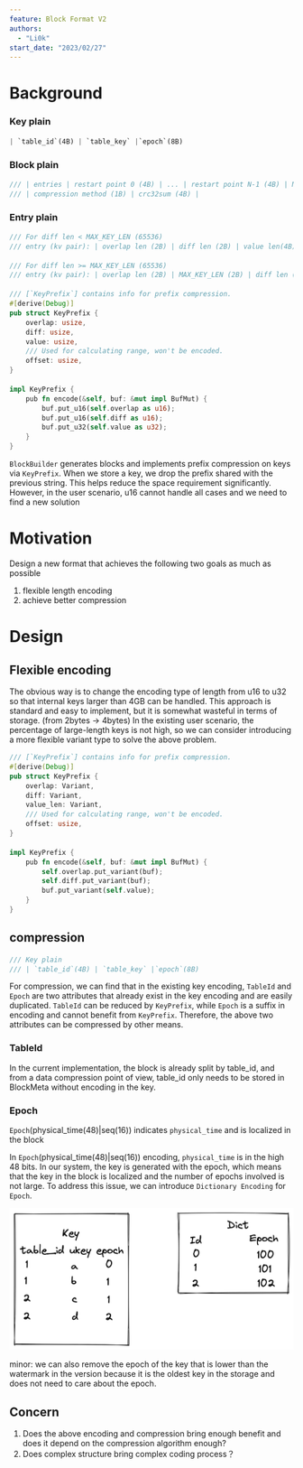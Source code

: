 ```yaml
---
feature: Block Format V2
authors:
  - "Li0k"
start_date: "2023/02/27"
---
```


# **Background**

### Key plain

```rust
| `table_id`(4B) | `table_key` |`epoch`(8B)
```

### Block plain

```rust
/// | entries | restart point 0 (4B) | ... | restart point N-1 (4B) | N (4B) 
/// | compression method (1B) | crc32sum (4B) |
```

### Entry plain

```rust
/// For diff len < MAX_KEY_LEN (65536)
/// entry (kv pair): | overlap len (2B) | diff len (2B) | value len(4B) | diff key | value |

/// For diff len >= MAX_KEY_LEN (65536)
/// entry (kv pair): | overlap len (2B) | MAX_KEY_LEN (2B) | diff len (4B) | value len(4B) | diff key | value |

/// [`KeyPrefix`] contains info for prefix compression.
#[derive(Debug)]
pub struct KeyPrefix {
    overlap: usize,
    diff: usize,
    value: usize,
    /// Used for calculating range, won't be encoded.
    offset: usize,
}

impl KeyPrefix {
    pub fn encode(&self, buf: &mut impl BufMut) {
        buf.put_u16(self.overlap as u16);
        buf.put_u16(self.diff as u16);
        buf.put_u32(self.value as u32);
    }
}
```

`BlockBuilder` generates blocks and implements prefix compression on keys via `KeyPrefix`. When we store a key, we drop the prefix shared with the previous string. This helps reduce the space requirement significantly. However, in the user scenario, u16 cannot handle all cases and we need to find a new solution

# **Motivation**

Design a new format that achieves the following two goals as much as possible

1. flexible length encoding
2. achieve better compression

# **Design**

## Flexible encoding

The obvious way is to change the encoding type of length from u16 to u32 so that internal keys larger than 4GB can be handled. This approach is standard and easy to implement, but it is somewhat wasteful in terms of storage. (from 2bytes -> 4bytes) In the existing user scenario, the percentage of large-length keys is not high, so we can consider introducing a more flexible variant type to solve the above problem.

```rust
/// [`KeyPrefix`] contains info for prefix compression.
#[derive(Debug)]
pub struct KeyPrefix {
    overlap: Variant,
    diff: Variant,
    value_len: Variant,
    /// Used for calculating range, won't be encoded.
    offset: usize,
}

impl KeyPrefix {
    pub fn encode(&self, buf: &mut impl BufMut) {
        self.overlap.put_variant(buf);
        self.diff.put_variant(buf);
        buf.put_variant(self.value);
    }
}
```

## compression

```rust
/// Key plain
/// | `table_id`(4B) | `table_key` |`epoch`(8B)
```

For compression, we can find that in the existing key encoding, `TableId` and `Epoch` are two attributes that already exist in the key encoding and are easily duplicated. `TableId` can be reduced by `KeyPrefix`, while `Epoch` is a suffix in encoding and cannot benefit from `KeyPrefix`. Therefore, the above two attributes can be compressed by other means.

### TableId

In the current implementation, the block is already split by table_id, and from a data compression point of view, table_id only needs to be stored in BlockMeta without encoding in the key.

### Epoch

`Epoch`(physical_time(48)|seq(16)) indicates `physical_time` and is localized in the block

In `Epoch`(physical_time(48)|seq(16)) encoding, `physical_time` is in the high 48 bits. In our system, the key is generated with the epoch, which means that the key in the block is localized and the number of epochs involved is not large. To address this issue, we can introduce `Dictionary Encoding` for `Epoch`.

![](./images/0056-block-format-v2/epoch.png)

minor: we can also remove the epoch of the key that is lower than the watermark in the version because it is the oldest key in the storage and does not need to care about the epoch.

## **Concern**

1. Does the above encoding and compression bring enough benefit and does it depend on the compression algorithm enough?
2. Does complex structure bring complex coding process？